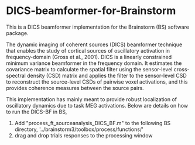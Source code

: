 # DICS-beamformer-for-Brainstorm
This is a DICS beamformer implementation for the Brainstorm (BS) software package.

The dynamic imaging of coherent sources (DICS) beamformer technique that enables the study of cortical sources of oscillatory activation in frequency-domain (Gross et al., 2001). DICS is a linearly constrained minimum variance beamformer in the frequency domain. It estimates the covariance matrix to calculate the spatial filter using the sensor-level cross-spectral density (CSD) matrix and applies the filter to the sensor-level CSD to reconstruct the source-level CSDs of pairwise voxel activations, and this provides coherence measures between the source pairs.

This implementation has mainly meant to provide robust localization of oscillatory dynamics due to task MEG activations.
Below are details on how to run the DICS-BF in BS,
1. Add "process_ft_sourceanalysis_DICS_BF.m" to the following BS directory, '../brainstorm3/toolbox/process/functions/'
2. drag and drop trials responses to the processing window
<!--- <img src="images/1_screenshot.png" width="500">

3. Choosing DICS-BF source modelling
<img src="images/2_screenshot.png" width="500">
4. Pipline estimate time-frequncy resposnses,
<img src="images/3_screenshot.png" width="300">
5. Choosing the time intervals, post-vs-pre. suggestion is provided based on gloab power spression of induced resposnes.
<img src="images/4_screenshot.png" width="500">
6. Choosing the frequncy of intervals, post vs pre, a suggestion is provided based on gloab power spression of induced resposnes.
<img src="images/5_screenshot.png" width="600">
<img src="images/6_screenshot.png" width="600">
<img src="images/7_screenshot.png" width="600">
